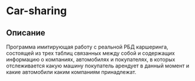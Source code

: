 # Car-sharing
## Описание
Программа имитирующая работу с реальной РБД каршеринга, состоящей из трех таблиц связанных между собой и содержащих информацию о компаниях, автомобилях и покупателях, в которых отслеживается какую машину покупатель арендует в данный момент и какие автомобили каким компаниям принадлежат.

